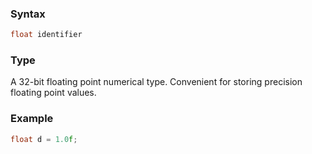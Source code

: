 ### Syntax
```c++
float identifier
```
### Type
A 32-bit floating point numerical type. Convenient for storing precision floating point values.
### Example
```c++
float d = 1.0f;
```